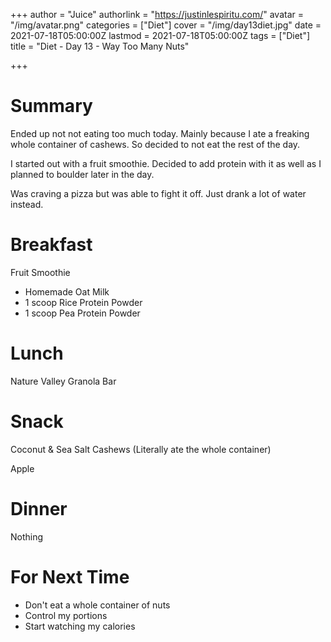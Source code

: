 +++
author = "Juice"
authorlink = "https://justinlespiritu.com/"
avatar = "/img/avatar.png"
categories = ["Diet"]
cover = "/img/day13diet.jpg"
date = 2021-07-18T05:00:00Z
lastmod = 2021-07-18T05:00:00Z
tags = ["Diet"]
title = "Diet - Day 13 - Way Too Many Nuts"

+++
# Summary

Ended up not not eating too much today.  Mainly because I ate a freaking whole container of cashews.  So decided to not eat the rest of the day.

I started out with a fruit smoothie.  Decided to add protein with it as well as I planned to boulder later in the day.

Was craving a pizza but was able to fight it off.  Just drank a lot of water instead.

# Breakfast

Fruit Smoothie 

* Homemade Oat Milk
* 1 scoop Rice Protein Powder
* 1 scoop Pea Protein Powder

# Lunch

Nature Valley Granola Bar

# Snack

Coconut & Sea Salt Cashews (Literally ate the whole container)

Apple

# Dinner

Nothing

# For Next Time

* Don't eat a whole container of nuts
* Control my portions
* Start watching my calories